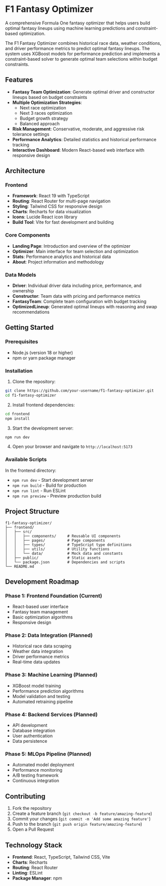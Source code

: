 # F1 Fantasy Optimizer

A comprehensive Formula One fantasy optimizer that helps users build optimal fantasy lineups using machine learning predictions and constraint-based optimization.


The F1 Fantasy Optimizer combines historical race data, weather conditions, and driver performance metrics to predict optimal fantasy lineups. The system uses XGBoost models for performance prediction and implements a constraint-based solver to generate optimal team selections within budget constraints.

## Features

- **Fantasy Team Optimization**: Generate optimal driver and constructor lineups based on budget constraints
- **Multiple Optimization Strategies**:
  - Next race optimization
  - Next 3 races optimization
  - Budget growth strategy
  - Balanced approach
- **Risk Management**: Conservative, moderate, and aggressive risk tolerance settings
- **Performance Analytics**: Detailed statistics and historical performance tracking
- **Interactive Dashboard**: Modern React-based web interface with responsive design

## Architecture

### Frontend
- **Framework**: React 19 with TypeScript
- **Routing**: React Router for multi-page navigation
- **Styling**: Tailwind CSS for responsive design
- **Charts**: Recharts for data visualization
- **Icons**: Lucide React icon library
- **Build Tool**: Vite for fast development and building

### Core Components
- **Landing Page**: Introduction and overview of the optimizer
- **Optimizer**: Main interface for team selection and optimization
- **Stats**: Performance analytics and historical data
- **About**: Project information and methodology

### Data Models
- **Driver**: Individual driver data including price, performance, and ownership
- **Constructor**: Team data with pricing and performance metrics
- **FantasyTeam**: Complete team configuration with budget tracking
- **OptimizedLineup**: Generated optimal lineups with reasoning and swap recommendations

## Getting Started

### Prerequisites
- Node.js (version 18 or higher)
- npm or yarn package manager

### Installation

1. Clone the repository:
```bash
git clone https://github.com/your-username/f1-fantasy-optimizer.git
cd f1-fantasy-optimizer
```

2. Install frontend dependencies:
```bash
cd frontend
npm install
```

3. Start the development server:
```bash
npm run dev
```

4. Open your browser and navigate to `http://localhost:5173`

### Available Scripts

In the frontend directory:
- `npm run dev` - Start development server
- `npm run build` - Build for production
- `npm run lint` - Run ESLint
- `npm run preview` - Preview production build

## Project Structure

```
f1-fantasy-optimizer/
├── frontend/
│   ├── src/
│   │   ├── components/     # Reusable UI components
│   │   ├── pages/          # Page components
│   │   ├── types/          # TypeScript type definitions
│   │   ├── utils/          # Utility functions
│   │   └── data/           # Mock data and constants
│   ├── public/             # Static assets
│   └── package.json        # Dependencies and scripts
└── README.md
```

## Development Roadmap

### Phase 1: Frontend Foundation (Current)
- React-based user interface
- Fantasy team management
- Basic optimization algorithms
- Responsive design

### Phase 2: Data Integration (Planned)
- Historical race data scraping
- Weather data integration
- Driver performance metrics
- Real-time data updates

### Phase 3: Machine Learning (Planned)
- XGBoost model training
- Performance prediction algorithms
- Model validation and testing
- Automated retraining pipeline

### Phase 4: Backend Services (Planned)
- API development
- Database integration
- User authentication
- Data persistence

### Phase 5: MLOps Pipeline (Planned)
- Automated model deployment
- Performance monitoring
- A/B testing framework
- Continuous integration

## Contributing

1. Fork the repository
2. Create a feature branch (`git checkout -b feature/amazing-feature`)
3. Commit your changes (`git commit -m 'Add some amazing feature'`)
4. Push to the branch (`git push origin feature/amazing-feature`)
5. Open a Pull Request

## Technology Stack

- **Frontend**: React, TypeScript, Tailwind CSS, Vite
- **Charts**: Recharts
- **Routing**: React Router
- **Linting**: ESLint
- **Package Manager**: npm

